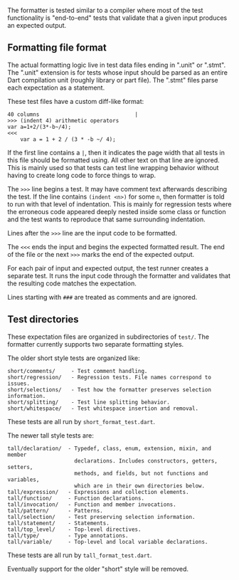 The formatter is tested similar to a compiler where most of the test
functionality is "end-to-end" tests that validate that a given input produces
an expected output.

## Formatting file format

The actual formatting logic live in test data files ending in ".unit" or
".stmt". The ".unit" extension is for tests whose input should be parsed as an
entire Dart compilation unit (roughly library or part file). The ".stmt" files
parse each expectation as a statement.

These test files have a custom diff-like format:

```
40 columns                              |
>>> (indent 4) arithmetic operators
var a=1+2/(3*-b~/4);
<<<
    var a = 1 + 2 / (3 * -b ~/ 4);
```

If the first line contains a `|`, then it indicates the page width that all
tests in this file should be formatted using. All other text on that line are
ignored. This is mainly used so that tests can test line wrapping behavior
without having to create long code to force things to wrap.

The `>>>` line begins a test. It may have comment text afterwards describing the
test. If the line contains `(indent <n>)` for some `n`, then formatter is told
to run with that level of indentation. This is mainly for regression tests where
the erroneous code appeared deeply nested inside some class or function and the
test wants to reproduce that same surrounding indentation.

Lines after the `>>>` line are the input code to be formatted.

The `<<<` ends the input and begins the expected formatted result. The end of
the file or the next `>>>` marks the end of the expected output.

For each pair of input and expected output, the test runner creates a separate
test. It runs the input code through the formatter and validates that the
resulting code matches the expectation.

Lines starting with `###` are treated as comments and are ignored.

## Test directories

These expectation files are organized in subdirectories of `test/`. The
formatter currently supports two separate formatting styles.

The older short style tests are organized like:

```
short/comments/     - Test comment handling.
short/regression/   - Regression tests. File names correspond to issues.
short/selections/   - Test how the formatter preserves selection information.
short/splitting/    - Test line splitting behavior.
short/whitespace/   - Test whitespace insertion and removal.
```

These tests are all run by `short_format_test.dart`.

The newer tall style tests are:

```
tall/declaration/  - Typedef, class, enum, extension, mixin, and member
                     declarations. Includes constructors, getters, setters,
                     methods, and fields, but not functions and variables,
                     which are in their own directories below.
tall/expression/   - Expressions and collection elements.
tall/function/     - Function declarations.
tall/invocation/   - Function and member invocations.
tall/pattern/      - Patterns.
tall/selection/    - Test preserving selection information.
tall/statement/    - Statements.
tall/top_level/    - Top-level directives.
tall/type/         - Type annotations.
tall/variable/     - Top-level and local variable declarations.
```

These tests are all run by `tall_format_test.dart`.

Eventually support for the older "short" style will be removed.

